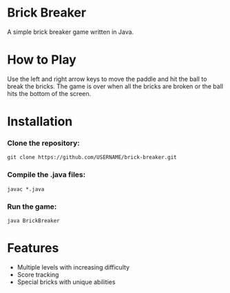 # Brick Breaker

A simple brick breaker game written in Java.


# How to Play

Use the left and right arrow keys to move the paddle and hit the ball to break the bricks. The game is over when all the bricks are broken or the ball hits the bottom of the screen.


# Installation

### Clone the repository:

```git
git clone https://github.com/USERNAME/brick-breaker.git
```

### Compile the .java files:
```git
javac *.java
```

### Run the game:

```git
java BrickBreaker
```

# Features

- Multiple levels with increasing difficulty
- Score tracking
- Special bricks with unique abilities

